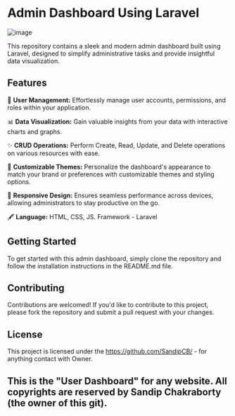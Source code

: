 
# Admin Dashboard Using Laravel
![image](https://github.com/SandipCB/User_Dashboad/assets/96263756/57e1aa3c-537d-4034-94f2-12d863943570)

This repository contains a sleek and modern admin dashboard built using Laravel, designed to simplify administrative tasks and provide insightful data visualization.

## Features

🚀 **User Management:** Effortlessly manage user accounts, permissions, and roles within your application.

📊 **Data Visualization:** Gain valuable insights from your data with interactive charts and graphs.

✨ **CRUD Operations:** Perform Create, Read, Update, and Delete operations on various resources with ease.

🎨 **Customizable Themes:** Personalize the dashboard's appearance to match your brand or preferences with customizable themes and styling options.

📱 **Responsive Design:** Ensures seamless performance across devices, allowing administrators to stay productive on the go.

🖋 **Language:** HTML, CSS, JS. Framework - Laravel 

## Getting Started

To get started with this admin dashboard, simply clone the repository and follow the installation instructions in the README.md file.

## Contributing

Contributions are welcomed! If you'd like to contribute to this project, please fork the repository and submit a pull request with your changes.

## License

This project is licensed under the https://github.com/SandipCB/ - for anything contact with Owner.

This is the "User Dashboard" for any website. All copyrights are reserved by Sandip Chakraborty (the owner of this git).
---

